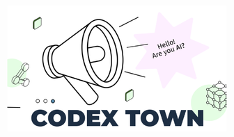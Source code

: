 <img src="https://raw.githubusercontent.com/CodexTown/.github/main/profile/codextown_github_header.png" width="765">
